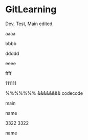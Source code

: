 # GitLearning

Dev, Test, Main edited.

aaaa

bbbb

ddddd

eeee

ffff

111111

%%%%%%%
&&&&&&&&
codecode

main

name

3322
3322

name
